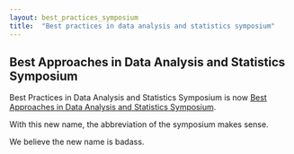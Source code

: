 ```yaml
---
layout: best_practices_symposium
title:  "Best practices in data analysis and statistics symposium"
---
```


## Best Approaches in Data Analysis and Statistics Symposium

Best Practices in Data Analysis and Statistics Symposium is now [Best Approaches in Data Analysis and Statistics Symposium](../best_approaches_symposium/).

With this new name, the abbreviation of the symposium makes sense.

We believe the new name is badass.
